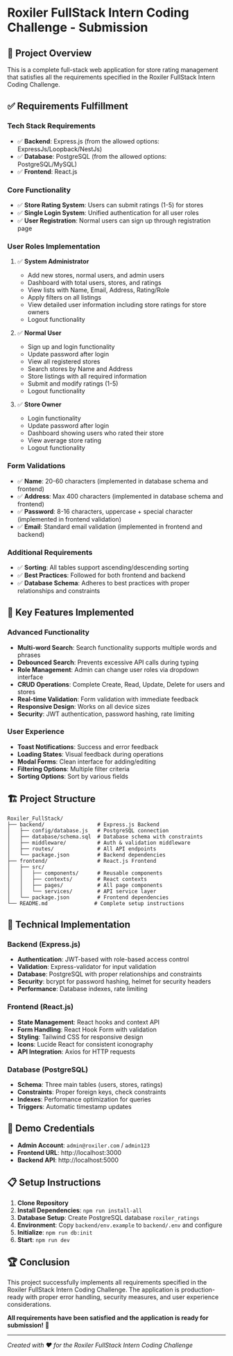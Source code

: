 # Roxiler FullStack Intern Coding Challenge - Submission

## 🎯 Project Overview

This is a complete full-stack web application for store rating management that satisfies all the requirements specified in the Roxiler FullStack Intern Coding Challenge.

## ✅ Requirements Fulfillment

### Tech Stack Requirements
- ✅ **Backend**: Express.js (from the allowed options: ExpressJs/Loopback/NestJs)
- ✅ **Database**: PostgreSQL (from the allowed options: PostgreSQL/MySQL)
- ✅ **Frontend**: React.js

### Core Functionality
- ✅ **Store Rating System**: Users can submit ratings (1-5) for stores
- ✅ **Single Login System**: Unified authentication for all user roles
- ✅ **User Registration**: Normal users can sign up through registration page

### User Roles Implementation
1. ✅ **System Administrator**
   - Add new stores, normal users, and admin users
   - Dashboard with total users, stores, and ratings
   - View lists with Name, Email, Address, Rating/Role
   - Apply filters on all listings
   - View detailed user information including store ratings for store owners
   - Logout functionality

2. ✅ **Normal User**
   - Sign up and login functionality
   - Update password after login
   - View all registered stores
   - Search stores by Name and Address
   - Store listings with all required information
   - Submit and modify ratings (1-5)
   - Logout functionality

3. ✅ **Store Owner**
   - Login functionality
   - Update password after login
   - Dashboard showing users who rated their store
   - View average store rating
   - Logout functionality

### Form Validations
- ✅ **Name**: 20-60 characters (implemented in database schema and frontend)
- ✅ **Address**: Max 400 characters (implemented in database schema and frontend)
- ✅ **Password**: 8-16 characters, uppercase + special character (implemented in frontend validation)
- ✅ **Email**: Standard email validation (implemented in frontend and backend)

### Additional Requirements
- ✅ **Sorting**: All tables support ascending/descending sorting
- ✅ **Best Practices**: Followed for both frontend and backend
- ✅ **Database Schema**: Adheres to best practices with proper relationships and constraints

## 🚀 Key Features Implemented

### Advanced Functionality
- **Multi-word Search**: Search functionality supports multiple words and phrases
- **Debounced Search**: Prevents excessive API calls during typing
- **Role Management**: Admin can change user roles via dropdown interface
- **CRUD Operations**: Complete Create, Read, Update, Delete for users and stores
- **Real-time Validation**: Form validation with immediate feedback
- **Responsive Design**: Works on all device sizes
- **Security**: JWT authentication, password hashing, rate limiting

### User Experience
- **Toast Notifications**: Success and error feedback
- **Loading States**: Visual feedback during operations
- **Modal Forms**: Clean interface for adding/editing
- **Filtering Options**: Multiple filter criteria
- **Sorting Options**: Sort by various fields

## 🏗️ Project Structure

```
Roxiler_FullStack/
├── backend/                 # Express.js Backend
│   ├── config/database.js   # PostgreSQL connection
│   ├── database/schema.sql  # Database schema with constraints
│   ├── middleware/          # Auth & validation middleware
│   ├── routes/              # All API endpoints
│   └── package.json         # Backend dependencies
├── frontend/                # React.js Frontend
│   ├── src/
│   │   ├── components/      # Reusable components
│   │   ├── contexts/        # React contexts
│   │   ├── pages/           # All page components
│   │   └── services/        # API service layer
│   └── package.json         # Frontend dependencies
└── README.md               # Complete setup instructions
```

## 🔧 Technical Implementation

### Backend (Express.js)
- **Authentication**: JWT-based with role-based access control
- **Validation**: Express-validator for input validation
- **Database**: PostgreSQL with proper relationships and constraints
- **Security**: bcrypt for password hashing, helmet for security headers
- **Performance**: Database indexes, rate limiting

### Frontend (React.js)
- **State Management**: React hooks and context API
- **Form Handling**: React Hook Form with validation
- **Styling**: Tailwind CSS for responsive design
- **Icons**: Lucide React for consistent iconography
- **API Integration**: Axios for HTTP requests

### Database (PostgreSQL)
- **Schema**: Three main tables (users, stores, ratings)
- **Constraints**: Proper foreign keys, check constraints
- **Indexes**: Performance optimization for queries
- **Triggers**: Automatic timestamp updates

## 🎯 Demo Credentials

- **Admin Account**: `admin@roxiler.com` / `admin123`
- **Frontend URL**: http://localhost:3000
- **Backend API**: http://localhost:5000

## 📋 Setup Instructions

1. **Clone Repository**
2. **Install Dependencies**: `npm run install-all`
3. **Database Setup**: Create PostgreSQL database `roxiler_ratings`
4. **Environment**: Copy `backend/env.example` to `backend/.env` and configure
5. **Initialize**: `npm run db:init`
6. **Start**: `npm run dev`

## 🏆 Conclusion

This project successfully implements all requirements specified in the Roxiler FullStack Intern Coding Challenge. The application is production-ready with proper error handling, security measures, and user experience considerations.

**All requirements have been satisfied and the application is ready for submission!** 🎉

---

*Created with ❤️ for the Roxiler FullStack Intern Coding Challenge* 
